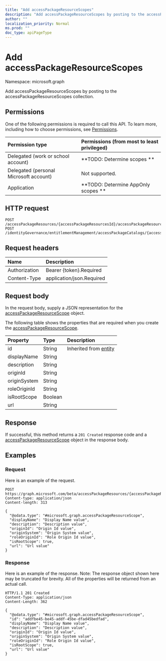 ```yaml
---
title: "Add accessPackageResourceScopes"
description: "Add accessPackageResourceScopes by posting to the accessPackageResourceScopes collection."
author: ""
localization_priority: Normal
ms.prod: ""
doc_type: apiPageType
---
```


# Add accessPackageResourceScopes

Namespace: microsoft.graph

Add accessPackageResourceScopes by posting to the accessPackageResourceScopes collection.

## Permissions
One of the following permissions is required to call this API. To learn more, including how to choose permissions, see [Permissions](/concepts/permissions-reference.md).

|Permission type|Permissions (from most to least privileged)|
|:---|:---|
|Delegated (work or school account)|**TODO: Determine scopes **|
|Delegated (personal Microsoft account)|Not supported.|
|Application|**TODO: Determine AppOnly scopes **|

## HTTP request
<!-- {
  "blockType": "ignored"
}
-->
``` http
POST /accessPackageResources/{accessPackageResourcesId}/accessPackageResourceScopes/$ref
POST /identityGovernance/entitlementManagement/accessPackageCatalogs/{accessPackageCatalogId}/accessPackageResources/{accessPackageResourceId}/accessPackageResourceScopes/$ref
```

## Request headers
|Name|Description|
|:---|:---|
|Authorization|Bearer {token}.Required|
|Content-Type|application/json.Required|

## Request body
In the request body, supply a JSON representation for the [accessPackageResourceScope](../resources/accesspackageresourcescope.md) object.

The following table shows the properties that are required when you create the [accessPackageResourceScope](../resources/accesspackageresourcescope.md).

|Property|Type|Description|
|:---|:---|:---|
|id|String| Inherited from [entity](../resources/entity.md)|
|displayName|String||
|description|String||
|originId|String||
|originSystem|String||
|roleOriginId|String||
|isRootScope|Boolean||
|url|String||



## Response
If successful, this method returns a `201 Created` response code and a [accessPackageResourceScope](../resources/accesspackageresourcescope.md) object in the response body.

## Examples

### Request
Here is an example of the request.
<!-- {
  "blockType": "request",
  "name": "create_accesspackageresourcescope_from_"
}
-->
``` http
POST https://graph.microsoft.com/beta/accessPackageResources/{accessPackageResourcesId}/accessPackageResourceScopes
Content-type: application/json
Content-length: 313

{
  "@odata.type": "#microsoft.graph.accessPackageResourceScope",
  "displayName": "Display Name value",
  "description": "Description value",
  "originId": "Origin Id value",
  "originSystem": "Origin System value",
  "roleOriginId": "Role Origin Id value",
  "isRootScope": true,
  "url": "Url value"
}
```

### Response
Here is an example of the response. Note: The response object shown here may be truncated for brevity. All of the properties will be returned from an actual call.
<!-- {
  "blockType": "response",
  "truncated": true,
  "@odata.type": "microsoft.graph.accesspackageresourcescope"
}
-->
``` http
HTTP/1.1 201 Created
Content-Type: application/json
Content-Length: 362

{
  "@odata.type": "#microsoft.graph.accessPackageResourceScope",
  "id": "addfbe45-be45-addf-45be-dfad45bedfad",
  "displayName": "Display Name value",
  "description": "Description value",
  "originId": "Origin Id value",
  "originSystem": "Origin System value",
  "roleOriginId": "Role Origin Id value",
  "isRootScope": true,
  "url": "Url value"
}
```

